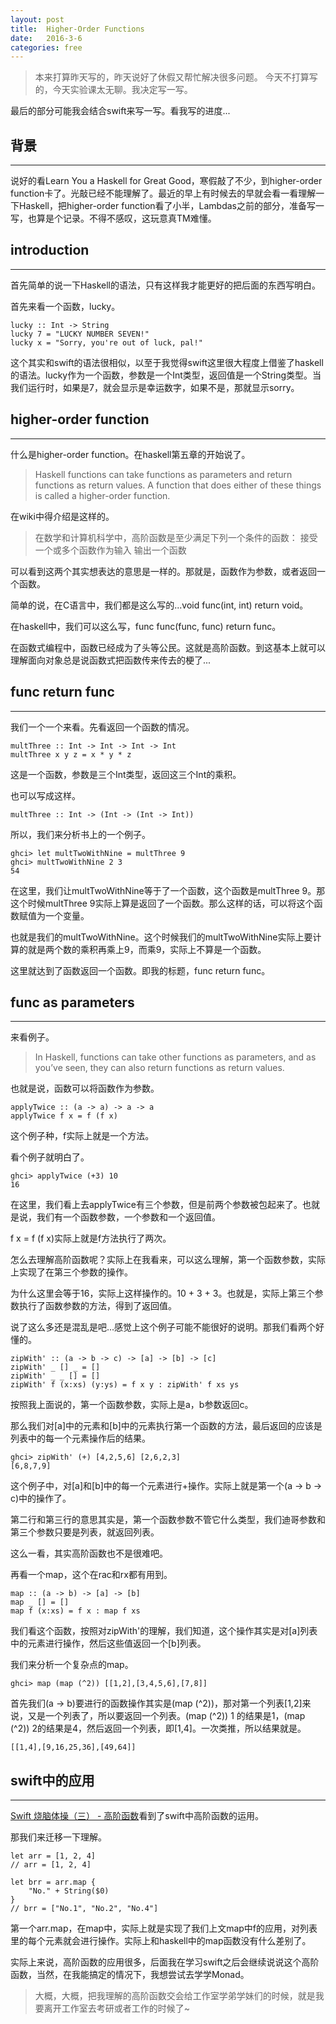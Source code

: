 ```yaml
---
layout: post
title:  Higher-Order Functions
date:   2016-3-6
categories: free
---
```


> 本来打算昨天写的，昨天说好了休假又帮忙解决很多问题。
今天不打算写的，今天实验课太无聊。我决定写一写。

最后的部分可能我会结合swift来写一写。看我写的进度...

## 背景

---

说好的看Learn You a Haskell for Great Good，寒假敲了不少，到higher-order function卡了。光敲已经不能理解了。最近的早上有时候去的早就会看一看理解一下Haskell，把higher-order function看了小半，Lambdas之前的部分，准备写一写，也算是个记录。不得不感叹，这玩意真TM难懂。

## introduction

---

首先简单的说一下Haskell的语法，只有这样我才能更好的把后面的东西写明白。

首先来看一个函数，lucky。

	lucky :: Int -> String	lucky 7 = "LUCKY NUMBER SEVEN!"	lucky x = "Sorry, you're out of luck, pal!"
	
这个其实和swift的语法很相似，以至于我觉得swift这里很大程度上借鉴了haskell的语法。lucky作为一个函数，参数是一个Int类型，返回值是一个String类型。当我们运行时，如果是7，就会显示是幸运数字，如果不是，那就显示sorry。

## higher-order function

---

什么是higher-order function。在haskell第五章的开始说了。

> Haskell functions can take functions as parameters and return functions as return values. A function that does either of these things is called a higher-order function.

在wiki中得介绍是这样的。

> 在数学和计算机科学中，高阶函数是至少满足下列一个条件的函数：
> 接受一个或多个函数作为输入
> 输出一个函数

可以看到这两个其实想表达的意思是一样的。那就是，函数作为参数，或者返回一个函数。

简单的说，在C语言中，我们都是这么写的...void func(int, int) return void。

在haskell中，我们可以这么写，func func(func, func) return func。

在函数式编程中，函数已经成为了头等公民。这就是高阶函数。到这基本上就可以理解面向对象总是说函数式把函数传来传去的梗了...

## func return func

---

我们一个一个来看。先看返回一个函数的情况。

	multThree :: Int -> Int -> Int -> Int	multThree x y z = x * y * z

这是一个函数，参数是三个Int类型，返回这三个Int的乘积。

也可以写成这样。

	multThree :: Int -> (Int -> (Int -> Int))
	
所以，我们来分析书上的一个例子。

	ghci> let multTwoWithNine = multThree 9	ghci> multTwoWithNine 2 3	54
	
在这里，我们让multTwoWithNine等于了一个函数，这个函数是multThree 9。那这个时候multThree 9实际上算是返回了一个函数。那么这样的话，可以将这个函数赋值为一个变量。

也就是我们的multTwoWithNine。这个时候我们的multTwoWithNine实际上要计算的就是两个数的乘积再乘上9，而乘9，实际上不算是一个函数。

这里就达到了函数返回一个函数。即我的标题，func return func。


## func as parameters

---

来看例子。

> In Haskell, functions can take other functions as parameters, and as you’ve seen, they can also return functions as return values.

也就是说，函数可以将函数作为参数。

 	applyTwice :: (a -> a) -> a -> a
 	applyTwice f x = f (f x)
 	
这个例子种，f实际上就是一个方法。

看个例子就明白了。

	ghci> applyTwice (+3) 10	16
	
在这里，我们看上去applyTwice有三个参数，但是前两个参数被包起来了。也就是说，我们有一个函数参数，一个参数和一个返回值。

f x = f (f x)实际上就是f方法执行了两次。

怎么去理解高阶函数呢？实际上在我看来，可以这么理解，第一个函数参数，实际上实现了在第三个参数的操作。

为什么这里会等于16，实际上这样操作的。10 + 3 + 3。也就是，实际上第三个参数执行了函数参数的方法，得到了返回值。

说了这么多还是混乱是吧...感觉上这个例子可能不能很好的说明。那我们看两个好懂的。

	zipWith' :: (a -> b -> c) -> [a] -> [b] -> [c]	zipWith' _ [] _ = []
	zipWith' _ _ [] = []	zipWith' f (x:xs) (y:ys) = f x y : zipWith' f xs ys
	
按照我上面说的，第一个函数参数，实际上是a，b参数返回c。

那么我们对[a]中的元素和[b]中的元素执行第一个函数的方法，最后返回的应该是列表中的每一个元素操作后的结果。

	ghci> zipWith' (+) [4,2,5,6] [2,6,2,3]	[6,8,7,9]
	
这个例子中，对[a]和[b]中的每一个元素进行+操作。实际上就是第一个(a -> b -> c)中的操作了。

第二行和第三行的意思其实是，第一个函数参数不管它什么类型，我们迪哥参数和第三个参数只要是列表，就返回列表。

这么一看，其实高阶函数也不是很难吧。

再看一个map，这个在rac和rx都有用到。

	map :: (a -> b) -> [a] -> [b]	map _ [] = []	map f (x:xs) = f x : map f xs

我们看这个函数，按照对zipWith'的理解，我们知道，这个操作其实是对[a]列表中的元素进行操作，然后这些值返回一个[b]列表。

我们来分析一个复杂点的map。

	ghci> map (map (^2)) [[1,2],[3,4,5,6],[7,8]]

首先我们(a -> b)要进行的函数操作其实是(map (^2))，那对第一个列表[1,2]来说，又是一个列表了，所以要返回一个列表。(map (^2)) 1 的结果是1，(map (^2)) 2的结果是4，然后返回一个列表，即[1,4]。一次类推，所以结果就是。

	[[1,4],[9,16,25,36],[49,64]]
	
## swift中的应用

---

[Swift 烧脑体操（三） - 高阶函数](http://blog.devtang.com/2016/02/27/swift-gym-3-higher-order-function/)看到了swift中高阶函数的运用。

那我们来迁移一下理解。

	let arr = [1, 2, 4]
	// arr = [1, 2, 4]

	let brr = arr.map {
    	"No." + String($0)
	}
	// brr = ["No.1", "No.2", "No.4"]

第一个arr.map，在map中，实际上就是实现了我们上文map中f的应用，对列表里的每个元素就会进行操作。实际上和haskell中的map函数没有什么差别了。

实际上来说，高阶函数的应用很多，后面我在学习swift之后会继续说说这个高阶函数，当然，在我能搞定的情况下，我想尝试去学学Monad。

> 大概，大概，把我理解的高阶函数交会给工作室学弟学妹们的时候，就是我要离开工作室去考研或者工作的时候了~